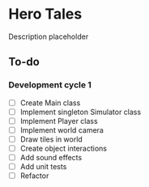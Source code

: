 # Hero Tales
Description placeholder

## To-do
### Development cycle 1
- [ ] Create Main class
- [ ] Implement singleton Simulator class
- [ ] Implement Player class
- [ ] Implement world camera
- [ ] Draw tiles in world
- [ ] Create object interactions
- [ ] Add sound effects
- [ ] Add unit tests
- [ ] Refactor